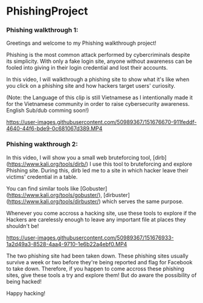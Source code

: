 # PhishingProject

### Phishing walkthrough 1:

Greetings and welcome to my Phishing walkthrough project!

Phishing is the most common attack performed by cybercriminals despite its simplicity. With only a fake login site, anyone without awareness can be fooled into giving in their login credential and lost their accounts.

In this video, I will walkthrough a phishing site to show what it's like when you click on a phishing site and how hackers target users' curiosity.

(Note: the Language of this clip is still Vietnamese as I intentionally made it for the Vietnamese community in order to raise cybersecurity awareness. English Sub/dub comming soon!)

https://user-images.githubusercontent.com/50989367/151676670-911feddf-4640-44f6-bde9-0c681067d389.MP4


### Phishing wakthrough 2:

In this video, I will show you a small web bruteforcing tool, [dirb] (https://www.kali.org/tools/dirb/)
I use this tool to bruteforcing and explore Phishing site.
During this, dirb led me to a site in which hacker leave their victims' credential in a table.

You can find similar tools like [Gobuster] (https://www.kali.org/tools/gobuster/), [dirbuster] (https://www.kali.org/tools/dirbuster/) which serves the same purpose.

Whenever you come accross a hacking site, use these tools to explore if the Hackers are carelessly enough to leave any important file at places they shouldn't be!

https://user-images.githubusercontent.com/50989367/151676933-1a2d49a3-8528-4aa4-9710-1e6b22a4ebf0.MP4

The two phishing site had been taken down. These phishing sites usually survive a week or two before they're being reported and flag for Facebook to take down. Therefore, if you happen to come accross these phishing sites, give these tools a try and explore them! But do aware the possibility of being hacked!

Happy hacking!

